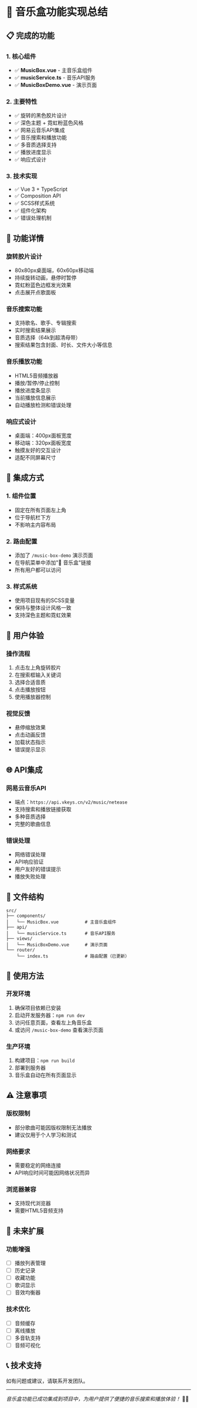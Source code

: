 # 🎵 音乐盒功能实现总结

## 📋 完成的功能

### 1. 核心组件
- ✅ **MusicBox.vue** - 主音乐盒组件
- ✅ **musicService.ts** - 音乐API服务
- ✅ **MusicBoxDemo.vue** - 演示页面

### 2. 主要特性
- ✅ 旋转的黑色胶片设计
- ✅ 深色主题 + 霓虹粉蓝色风格
- ✅ 网易云音乐API集成
- ✅ 音乐搜索和播放功能
- ✅ 多音质选择支持
- ✅ 播放进度显示
- ✅ 响应式设计

### 3. 技术实现
- ✅ Vue 3 + TypeScript
- ✅ Composition API
- ✅ SCSS样式系统
- ✅ 组件化架构
- ✅ 错误处理机制

## 🎯 功能详情

### 旋转胶片设计
- 80x80px桌面端，60x60px移动端
- 持续旋转动画，悬停时暂停
- 霓虹粉蓝色边框发光效果
- 点击展开点歌面板

### 音乐搜索功能
- 支持歌名、歌手、专辑搜索
- 实时搜索结果展示
- 音质选择（64k到超清母带）
- 搜索结果包含封面、时长、文件大小等信息

### 音乐播放功能
- HTML5音频播放器
- 播放/暂停/停止控制
- 播放进度条显示
- 当前播放信息展示
- 自动播放检测和错误处理

### 响应式设计
- 桌面端：400px面板宽度
- 移动端：320px面板宽度
- 触摸友好的交互设计
- 适配不同屏幕尺寸

## 🔧 集成方式

### 1. 组件位置
- 固定在所有页面左上角
- 位于导航栏下方
- 不影响主内容布局

### 2. 路由配置
- 添加了 `/music-box-demo` 演示页面
- 在导航菜单中添加"🎵 音乐盒"链接
- 所有用户都可以访问

### 3. 样式系统
- 使用项目现有的SCSS变量
- 保持与整体设计风格一致
- 支持深色主题和霓虹效果

## 📱 用户体验

### 操作流程
1. 点击左上角旋转胶片
2. 在搜索框输入关键词
3. 选择合适音质
4. 点击播放按钮
5. 使用播放器控制

### 视觉反馈
- 悬停缩放效果
- 点击动画反馈
- 加载状态指示
- 错误提示显示

## 🌐 API集成

### 网易云音乐API
- 端点：`https://api.vkeys.cn/v2/music/netease`
- 支持搜索和播放链接获取
- 多种音质选择
- 完整的歌曲信息

### 错误处理
- 网络错误处理
- API响应验证
- 用户友好的错误提示
- 播放失败处理

## 📁 文件结构

```
src/
├── components/
│   └── MusicBox.vue          # 主音乐盒组件
├── api/
│   └── musicService.ts       # 音乐API服务
├── views/
│   └── MusicBoxDemo.vue      # 演示页面
└── router/
    └── index.ts              # 路由配置（已更新）
```

## 🚀 使用方法

### 开发环境
1. 确保项目依赖已安装
2. 启动开发服务器：`npm run dev`
3. 访问任意页面，查看左上角音乐盒
4. 或访问 `/music-box-demo` 查看演示页面

### 生产环境
1. 构建项目：`npm run build`
2. 部署到服务器
3. 音乐盒自动在所有页面显示

## ⚠️ 注意事项

### 版权限制
- 部分歌曲可能因版权限制无法播放
- 建议仅用于个人学习和测试

### 网络要求
- 需要稳定的网络连接
- API响应时间可能因网络状况而异

### 浏览器兼容
- 支持现代浏览器
- 需要HTML5音频支持

## 🔮 未来扩展

### 功能增强
- [ ] 播放列表管理
- [ ] 历史记录
- [ ] 收藏功能
- [ ] 歌词显示
- [ ] 音效均衡器

### 技术优化
- [ ] 音频缓存
- [ ] 离线播放
- [ ] 多音轨支持
- [ ] 音频可视化

## 📞 技术支持

如有问题或建议，请联系开发团队。

---

*音乐盒功能已成功集成到项目中，为用户提供了便捷的音乐搜索和播放体验！* 🎵✨
